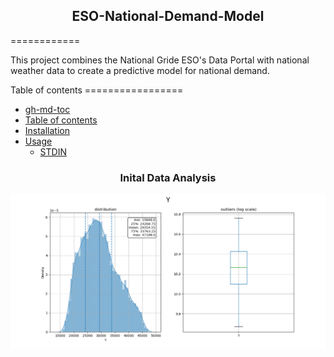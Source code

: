 <h2 align="center"> ESO-National-Demand-Model</h2>
============
<p>
 This project combines the National Gride ESO's Data Portal with national weather data to create a predictive model for national demand. 
</p>
Table of contents
=================

<!--ts-->
   * [gh-md-toc](#gh-md-toc)
   * [Table of contents](#table-of-contents)
   * [Installation](#installation)
   * [Usage](#usage)
      * [STDIN](#stdin)
<!--te-->



<p align="center">
 <h3 align="center">Inital Data Analysis</h3>
 <img src="https://raw.githubusercontent.com/wisespira/ESO-National-Demand-Model/master/probability%20distribution%20of%20National%20Demand.png">
</p>
